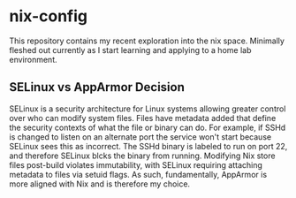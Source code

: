 # nix-config
This repository contains my recent exploration into the nix space. Minimally fleshed out currently as I start learning and applying to a home lab environment.


## SELinux vs AppArmor Decision
SELinux is a security architecture for Linux systems allowing greater control over who can modify system files. Files have metadata added that define the security contexts of what the file or binary can do. For example, if SSHd is changed to listen on an alternate port the service won't start because SELinux sees this as incorrect. The SSHd binary is labeled to run on port 22, and therefore SELinux blcks the binary from running. Modifying Nix store files post-build violates immutability, with SELinux requiring attaching metadata to files via setuid flags. As such, fundamentally, AppArmor is more aligned with Nix and is therefore my choice.
